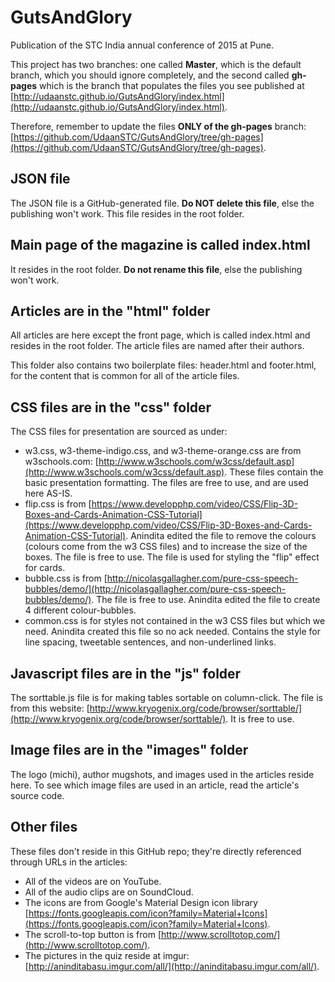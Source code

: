 # GutsAndGlory
Publication of the STC India annual conference of 2015 at Pune.

This project has two branches: one called **Master**, which is the default branch, which you should ignore completely, and the second called **gh-pages** which is the branch that populates the files you see published at [http://udaanstc.github.io/GutsAndGlory/index.html](http://udaanstc.github.io/GutsAndGlory/index.html).

Therefore, remember to update the files **ONLY of the gh-pages** branch: [https://github.com/UdaanSTC/GutsAndGlory/tree/gh-pages](https://github.com/UdaanSTC/GutsAndGlory/tree/gh-pages).

## JSON file
The JSON file is a GitHub-generated file. **Do NOT delete this file**, else the publishing won't work. This file resides in the root folder.

## Main page of the magazine is called index.html
It resides in the root folder. **Do not rename this file**, else the publishing won't work.

## Articles are in the "html" folder
All articles are here except the front page, which is called index.html and resides in the root folder. The article files are named after their authors.

This folder also contains two boilerplate files: header.html and footer.html, for the content that is common for all of the article files.

## CSS files are in the "css" folder
The CSS files for presentation are sourced as under:
- w3.css, w3-theme-indigo.css, and w3-theme-orange.css are from w3schools.com: [http://www.w3schools.com/w3css/default.asp](http://www.w3schools.com/w3css/default.asp). These files contain the basic presentation formatting. The files are free to use, and are used here AS-IS.
- flip.css is from [https://www.developphp.com/video/CSS/Flip-3D-Boxes-and-Cards-Animation-CSS-Tutorial](https://www.developphp.com/video/CSS/Flip-3D-Boxes-and-Cards-Animation-CSS-Tutorial). Anindita edited the file to remove the colours (colours come from the w3 CSS files) and to increase the size of the boxes. The file is free to use. The file is used for styling the "flip" effect for cards.
- bubble.css is from [http://nicolasgallagher.com/pure-css-speech-bubbles/demo/](http://nicolasgallagher.com/pure-css-speech-bubbles/demo/). The file is free to use. Anindita edited the file to create 4 different colour-bubbles.
- common.css is for styles not contained in the w3 CSS files but which we need. Anindita created this file so no ack needed. Contains the style for line spacing, tweetable sentences, and non-underlined links.

## Javascript files are in the "js" folder
The sorttable.js file is for making tables sortable on column-click. The file is from this website: [http://www.kryogenix.org/code/browser/sorttable/](http://www.kryogenix.org/code/browser/sorttable/). It is free to use.

## Image files are in the "images" folder
The logo (michi), author mugshots, and images used in the articles reside here. To see which image files are used in an article, read the article's source code.

## Other files
These files don't reside in this GitHub repo; they're directly referenced through URLs in the articles:
- All of the videos are on YouTube.
- All of the audio clips are on SoundCloud.
- The icons are from Google's Material Design icon library [https://fonts.googleapis.com/icon?family=Material+Icons](https://fonts.googleapis.com/icon?family=Material+Icons).
- The scroll-to-top button is from [http://www.scrolltotop.com/](http://www.scrolltotop.com/).
- The pictures in the quiz reside at imgur: [http://aninditabasu.imgur.com/all/](http://aninditabasu.imgur.com/all/).
